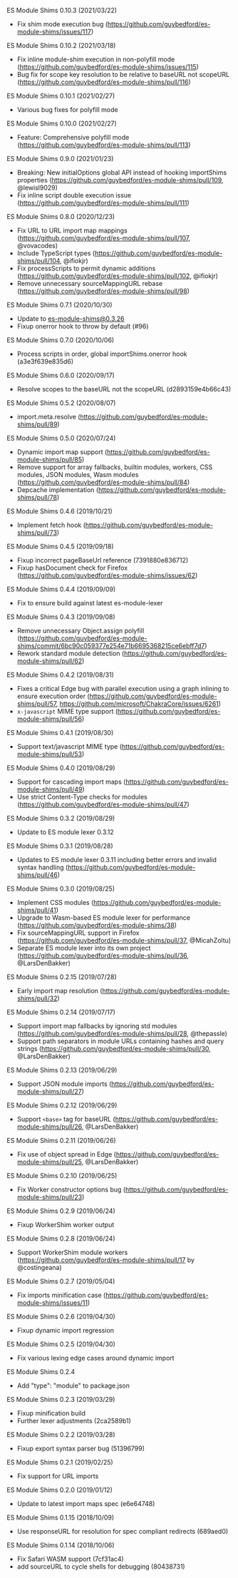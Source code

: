 ES Module Shims 0.10.3 (2021/03/22)
* Fix shim mode execution bug (https://github.com/guybedford/es-module-shims/issues/117)

ES Module Shims 0.10.2 (2021/03/18)
* Fix inline module-shim execution in non-polyfill mode (https://github.com/guybedford/es-module-shims/issues/115)
* Bug fix for scope key resolution to be relative to baseURL not scopeURL (https://github.com/guybedford/es-module-shims/pull/116)

ES Module Shims 0.10.1 (2021/02/27)
* Various bug fixes for polyfill mode

ES Module Shims 0.10.0 (2021/02/27)
* Feature: Comprehensive polyfill mode (https://github.com/guybedford/es-module-shims/pull/113)

ES Module Shims 0.9.0 (2021/01/23)
* Breaking: New initialOptions global API instead of hooking importShims properties (https://github.com/guybedford/es-module-shims/pull/109, @lewisl9029)
* Fix inline script double execution issue (https://github.com/guybedford/es-module-shims/pull/111)

ES Module Shims 0.8.0 (2020/12/23)
* Fix URL to URL import map mappings (https://github.com/guybedford/es-module-shims/pull/107, @vovacodes)
* Include TypeScript types (https://github.com/guybedford/es-module-shims/pull/104, @ifiokjr)
* Fix processScripts to permit dynamic additions (https://github.com/guybedford/es-module-shims/pull/102, @ifiokjr)
* Remove unnecessary sourceMappingURL rebase (https://github.com/guybedford/es-module-shims/pull/98)

ES Module Shims 0.7.1 (2020/10/30)
* Update to es-module-shims@0.3.26
* Fixup onerror hook to throw by default (#96)

ES Module Shims 0.7.0 (2020/10/06)
* Process scripts in order, global importShims.onerror hook (a3e3f639e835d6)

ES Module Shims 0.6.0 (2020/09/17)
* Resolve scopes to the baseURL not the scopeURL (d2893159e4b66c43)

ES Module Shims 0.5.2 (2020/08/07)
* import.meta.resolve (https://github.com/guybedford/es-module-shims/pull/89)

ES Module Shims 0.5.0 (2020/07/24)
* Dynamic import map support (https://github.com/guybedford/es-module-shims/pull/85)
* Remove support for array fallbacks, builtin modules, workers, CSS modules, JSON modules, Wasm modules (https://github.com/guybedford/es-module-shims/pull/84)
* Depcache implementation (https://github.com/guybedford/es-module-shims/pull/78)

ES Module Shims 0.4.6 (2019/10/21)
* Implement fetch hook (https://github.com/guybedford/es-module-shims/pull/73)

ES Module Shims 0.4.5 (2019/09/18)
* Fixup incorrect pageBaseUrl reference (7391880e836712)
* Fixup hasDocument check for Firefox (https://github.com/guybedford/es-module-shims/issues/62)

ES Module Shims 0.4.4 (2019/09/09)
* Fix to ensure build against latest es-module-lexer

ES Module Shims 0.4.3 (2019/09/08)
* Remove unnecessary Object.assign polyfill (https://github.com/guybedford/es-module-shims/commit/6bc90c059377e254e71b6695368215ce6ebff7d7)
* Rework standard module detection (https://github.com/guybedford/es-module-shims/pull/62)

ES Module Shims 0.4.2 (2019/08/31)
* Fixes a critical Edge bug with parallel execution using a graph inlining to ensure execution order (https://github.com/guybedford/es-module-shims/pull/57, https://github.com/microsoft/ChakraCore/issues/6261)
* `x-javascript` MIME type support (https://github.com/guybedford/es-module-shims/pull/56)

ES Module Shims 0.4.1 (2019/08/30)
* Support text/javascript MIME type (https://github.com/guybedford/es-module-shims/pull/53)

ES Module Shims 0.4.0 (2019/08/29)
* Support for cascading import maps (https://github.com/guybedford/es-module-shims/pull/49)
* Use strict Content-Type checks for modules (https://github.com/guybedford/es-module-shims/pull/47)

ES Module Shims 0.3.2 (2019/08/29)
* Update to ES module lexer 0.3.12

ES Module Shims 0.3.1 (2019/08/28)
* Updates to ES module lexer 0.3.11 including better errors and invalid syntax handling (https://github.com/guybedford/es-module-shims/pull/46)

ES Module Shims 0.3.0 (2019/08/25)
* Implement CSS modules (https://github.com/guybedford/es-module-shims/pull/41)
* Upgrade to Wasm-based ES module lexer for performance (https://github.com/guybedford/es-module-shims/38)
* Fix sourceMappingURL support in Firefox (https://github.com/guybedford/es-module-shims/pull/37, @MicahZoltu)
* Separate ES module lexer into its own project (https://github.com/guybedford/es-module-shims/pull/36, @LarsDenBakker)

ES Module Shims 0.2.15 (2019/07/28)
* Early import map resolution (https://github.com/guybedford/es-module-shims/pull/32)

ES Module Shims 0.2.14 (2019/07/17)
* Support import map fallbacks by ignoring std modules (https://github.com/guybedford/es-module-shims/pull/28, @thepassle)
* Support path separators in module URLs containing hashes and query strings (https://github.com/guybedford/es-module-shims/pull/30, @LarsDenBakker)

ES Module Shims 0.2.13 (2019/06/29)
* Support JSON module imports (https://github.com/guybedford/es-module-shims/pull/27)

ES Module Shims 0.2.12 (2019/06/29)
* Support `<base>` tag for baseURL (https://github.com/guybedford/es-module-shims/pull/26, @LarsDenBakker)

ES Module Shims 0.2.11 (2019/06/26)
* Fix use of object spread in Edge (https://github.com/guybedford/es-module-shims/pull/25, @LarsDenBakker)

ES Module Shims 0.2.10 (2019/06/25)
* Fix Worker constructor options bug (https://github.com/guybedford/es-module-shims/pull/23)

ES Module Shims 0.2.9 (2019/06/24)
* Fixup WorkerShim worker output

ES Module Shims 0.2.8 (2019/06/24)
* Support WorkerShim module workers (https://github.com/guybedford/es-module-shims/pull/17 by @costingeana)

ES Module Shims 0.2.7 (2019/05/04)
* Fix imports minification case (https://github.com/guybedford/es-module-shims/issues/11)

ES Module Shims 0.2.6 (2019/04/30)
* Fixup dynamic import regression

ES Module Shims 0.2.5 (2019/04/30)
* Fix various lexing edge cases around dynamic import

ES Module Shims 0.2.4
* Add "type": "module" to package.json

ES Module Shims 0.2.3 (2019/03/29)
* Fixup minification build
* Further lexer adjustments (2ca2589b1)

ES Module Shims 0.2.2 (2019/03/28)
* Fixup export syntax parser bug (51396799)

ES Module Shims 0.2.1 (2019/02/25)
* Fix support for URL imports

ES Module Shims 0.2.0 (2019/01/12)
* Update to latest import maps spec (e6e64748)

ES Module Shims 0.1.15 (2018/10/09)
* Use responseURL for resolution for spec compliant redirects (689aed0)

ES Module Shims 0.1.14 (2018/10/06)
* Fix Safari WASM support (7cf31ac4)
* add sourceURL to cycle shells for debugging (80438731)
